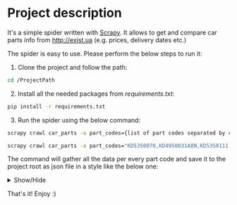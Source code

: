 # Project description

It's a simple spider written with [Scrapy](https://scrapy.org/).
It allows to get and compare car parts info from http://exist.ua
(e.g. prices, delivery dates etc.)

The spider is easy to use. Please perform the below steps to run it:

1. Clone the project and follow the path:
```bash
cd /ProjectPath
```
2. Install all the needed packages from *requirements.txt*:
```bash
pip install -r requirements.txt
```
3. Run the spider using the below command:
```bash
scrapy crawl car_parts -a part_codes={list of part codes separated by comma}

scrapy crawl car_parts -a part_codes="KD5350070,KD4950031A8N,KD5350111,KDY35231XA"
```

The command will gather all the data per every part code and save it to
the project root as json file in a style like the below one:

<details>
<summary>Show/Hide</summary>
<p>

```json
[
  {
    "Brand": "Mazda",
    "Part Code": "KD53-50-070",
    "Part Name": "Кронштейн бампера",
    "Prices": [
      "5103",
      "5351",
      "9683"
    ],
    "Dates": [
      "21.02.2019",
      "20.02.2019",
      "26.02.2019"
    ],
    "Items Available": [
      "4",
      "2",
      "1"
    ]
  },
  {
    "Brand": "Blic",
    "Part Code": "5502-00-3495940P",
    "Part Name": "Усилитель бампера",
    "Prices": [
      "2216"
    ],
    "Dates": [
      "05.03.2019"
    ],
    "Items Available": [
      "10"
    ]
  }
 ]
```

</p>
</details>

That's it!
Enjoy :)
